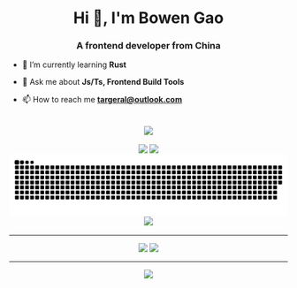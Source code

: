 <!--
  <div align="center">
    <h1>A vimer! C++ programmer! Rustacean!</h1>
  </div>
-->

<h1 align="center">Hi 👋, I'm Bowen Gao</h1>
<h3 align="center">A frontend developer from China</h3>

- 🌱 I’m currently learning **Rust**

<!-- - 📝 I regularly write articles on [https://twistoy.com](https://twistoy.com) -->

- 💬 Ask me about **Js/Ts, Frontend Build Tools**

- 📫 How to reach me **targeral@outlook.com**

<br>

<div align="center">
  <img align="center" src="https://github-readme-streak-stats.herokuapp.com/?user=targeral&theme=dark&hide_border=true" />
</div>
<br>

<div align="center">
    <img height="137px" src="https://github-readme-stats-git-masterrstaa-rickstaa.vercel.app/api?username=targeral&hide_title=true&hide_border=true&show_icons=true&line_height=21&theme=dracula" />
    <img height="137px" src="https://github-readme-stats-git-masterrstaa-rickstaa.vercel.app/api/top-langs/?username=targeral&hide_title=true&hide_border=true&layout=compact&langs_count=6&theme=dracula" />
</div>

<div align="center"><img src="https://raw.githubusercontent.com/targeral/targeral/output/github-contribution-grid-snake-dark.svg" /></div>

<div align="center"><img src="https://github-profile-trophy.vercel.app/?username=targeral&theme=onedark&row=1&column=7&no-frame=true&no-bg=true" /></div>

----

<div align="center">
<img src="https://github-readme-stats-git-masterrstaa-rickstaa.vercel.app/api/pin?username=targeral&repo=modern-js&theme=dracula&show_owner=true&hide_border=true" />
<img src="https://github-readme-stats-git-masterrstaa-rickstaa.vercel.app/api/pin?username=targeral&repo=worthless-toolkit&theme=dracula&show_owner=true&hide_border=true" />
</div>

----

<div align="center">
<img src="https://github-readme-activity-graph.cyclic.app/graph?username=targeral&theme=react-dark" />
</div>